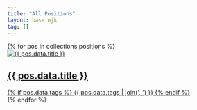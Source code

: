 ```yaml
---
title: "All Positions"
layout: base.njk
tag: []
---
```


<div class="grid grid-cols-1 sm:grid-cols-2 lg:grid-cols-3 gap-8">
{% for pos in collections.positions %}
  <a href="{{ pos.url }}" class="block bg-white rounded-2xl shadow-luxe overflow-hidden transform hover:scale-105 transition duration-300">
    <div class="aspect-video overflow-hidden">
      <img src="{{ pos.data.gif }}" alt="{{ pos.data.title }}" class="w-full h-full object-cover" />
    </div>
    <h2 class="p-6 text-2xl font-serif text-primary">{{ pos.data.title }}</h2>
    <div class="border-t border-muted px-6 py-4 flex justify-between text-sm text-primary">
      <span>
        {% if pos.data.tags %}
          {{ pos.data.tags | join(', ') }}
        {% endif %}
      </span>
    </div>
  </a>
{% endfor %}
</div>
